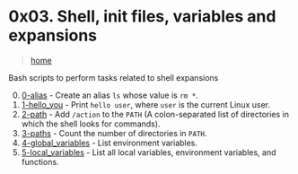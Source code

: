 # 0x03. Shell, init files, variables and expansions

> [home](../README.md)

Bash scripts to perform tasks related to shell expansions

0. [0-alias](./0-alias) - Create an alias `ls` whose value is `rm *`.
1. [1-hello_you](./1-hello_you) - Print `hello user`, where `user` is the
   current Linux user.
2. [2-path](./2-path) - Add `/action` to the `PATH` (A colon-separated list of
   directories in which the shell looks for commands).
3. [3-paths](./3-paths) - Count the number of directories in `PATH`.
4. [4-global_variables](./4-global_variables) - List environment variables.
5. [5-local_variables](./5-local_variables) - List all local variables,
   environment variables, and functions.
